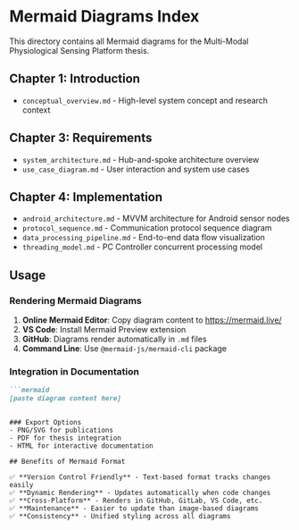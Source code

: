 # Mermaid Diagrams Index

This directory contains all Mermaid diagrams for the Multi-Modal Physiological Sensing Platform thesis.

## Chapter 1: Introduction
- `conceptual_overview.md` - High-level system concept and research context

## Chapter 3: Requirements
- `system_architecture.md` - Hub-and-spoke architecture overview
- `use_case_diagram.md` - User interaction and system use cases

## Chapter 4: Implementation
- `android_architecture.md` - MVVM architecture for Android sensor nodes
- `protocol_sequence.md` - Communication protocol sequence diagram
- `data_processing_pipeline.md` - End-to-end data flow visualization
- `threading_model.md` - PC Controller concurrent processing model

## Usage

### Rendering Mermaid Diagrams

1. **Online Mermaid Editor**: Copy diagram content to https://mermaid.live/
2. **VS Code**: Install Mermaid Preview extension
3. **GitHub**: Diagrams render automatically in `.md` files
4. **Command Line**: Use `@mermaid-js/mermaid-cli` package

### Integration in Documentation

```markdown
```mermaid
[paste diagram content here]
```
```

### Export Options
- PNG/SVG for publications
- PDF for thesis integration
- HTML for interactive documentation

## Benefits of Mermaid Format

✅ **Version Control Friendly** - Text-based format tracks changes easily
✅ **Dynamic Rendering** - Updates automatically when code changes
✅ **Cross-Platform** - Renders in GitHub, GitLab, VS Code, etc.
✅ **Maintenance** - Easier to update than image-based diagrams
✅ **Consistency** - Unified styling across all diagrams
